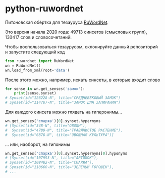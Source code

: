 # python-ruwordnet
Питоновская обёртка для тезауруса [RuWordNet](https://ruwordnet.ru/ru).

Это версия начала 2020 года: 49713 синсетов (смысловых групп), 130417 слов и словосочетаний. 

Чтобы воспользоваться тезаурусом, склонируйте данный репозиторий 
и запустите следующий код
```python
from ruwordnet import RuWordNet
wn = RuWordNet()
wn.load_from_xml(root='data')
```

После этого можно, например, искать синсеты, в которые входит слово
```python
for sense in wn.get_senses('замок'):
    print(sense.synset)
# Synset(id="126228-N", title="СРЕДНЕВЕКОВЫЙ ЗАМОК")
# Synset(id="114707-N", title="ЗАМОК ДЛЯ ЗАПИРАНИЯ")
```

Для каждого синсета можно глядеть на гиперонимы...
```python
wn.get_senses('спаржа')[0].synset.hypernyms
# [Synset(id="348-N", title="ОВОЩИ"),
#  Synset(id="4789-N", title="ТРАВЯНИСТОЕ РАСТЕНИЕ"),
#  Synset(id="6878-N", title="ОВОЩНАЯ КУЛЬТУРА")]
```
... или, наоборот, на гипонимы
```python
wn.get_senses('спаржа')[0].synset.hypernyms[0].hyponyms
# [Synset(id="107993-N", title="АРТИШОК"),
# Synset(id="108482-N", title="СПАРЖА"),
# Synset(id="118660-N", title="ЗЕЛЕНЫЙ ГОРОШЕК"),
# ...
```


